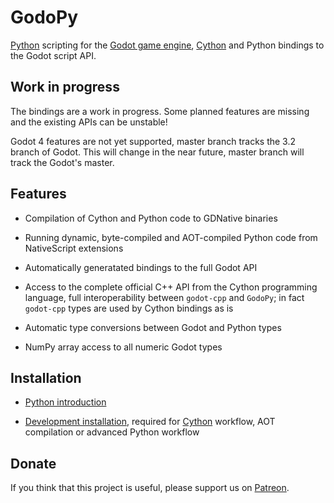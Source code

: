 # GodoPy

[Python](https://www.python.org) scripting for the [Godot game engine](http://godotengine.org),
[Cython](https://cython.org) and Python bindings to the Godot script API.

## Work in progress

The bindings are a work in progress. Some planned features are missing and the existing APIs can be unstable!

Godot 4 features are not yet supported, master branch tracks the 3.2 branch of Godot.
This will change in the near future, master branch will track the Godot's master.

## Features

* Compilation of Cython and Python code to GDNative binaries

* Running dynamic, byte-compiled and AOT-compiled Python code from NativeScript extensions

* Automatically generatated bindings to the full Godot API

* Access to the complete official C++ API from the Cython programming language, full interoperability
  between `godot-cpp` and `GodoPy`; in fact `godot-cpp` types are used by Cython bindings as is

* Automatic type conversions between Godot and Python types

* NumPy array access to all numeric Godot types


## Installation

* [Python introduction](PYTHON_QUICKSTART.md)

* [Development installation](CYTHON_QUICKSTART.md), required for
  [Cython](https://cython.readthedocs.io/en/latest/src/quickstart/overview.html) workflow,
  AOT compilation or advanced Python workflow


## Donate

If you think that this project is useful, please support us on [Patreon](https://www.patreon.com/join/godopy).
